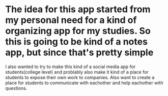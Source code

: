 # The idea for this app started from my personal need for a kind of organizing app for my studies. So this is going to be kind of a notes app, but since that's pretty simple
I also wanted to try to make this kind of a social media app for students(college level) and problably also make it kind of a place for students to expose their own work to companies.
Also want to create a place for students to communicate with eachother and help eachother with questions.
